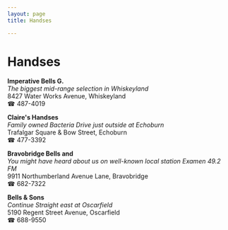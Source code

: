 ```yaml
---
layout: page 
title: Handses

---
```



# Handses


 **Imperative Bells G.**  
_The biggest mid-range selection in Whiskeyland_  
8427 Water Works Avenue, Whiskeyland  
☎ 487-4019

**Claire's Handses**  
_Family owned Bacteria 
Drive just outside at Echoburn_  
Trafalgar Square & Bow Street, Echoburn  
☎ 477-3392

**Bravobridge Bells and**  
_You might have heard about us on well-known local station Examen 49.2 FM_  
9911 Northumberland Avenue Lane, Bravobridge  
☎ 682-7322

**Bells & Sons**  
_Continue Straight east at Oscarfield_  
5190 Regent Street Avenue, Oscarfield  
☎ 688-9550

